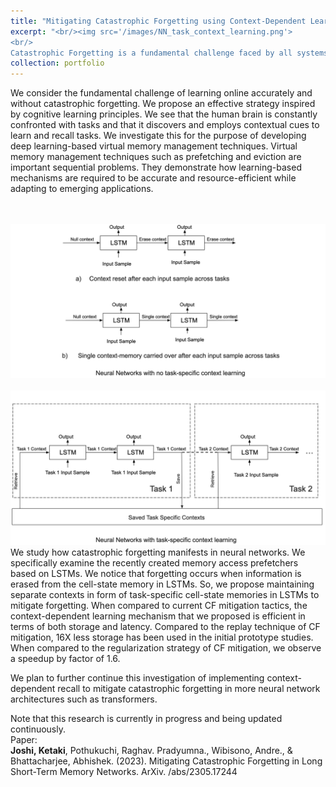 ```yaml
---
title: "Mitigating Catastrophic Forgetting using Context-Dependent Learning"
excerpt: "<br/><img src='/images/NN_task_context_learning.png'> 
<br/>
Catastrophic Forgetting is a fundamental challenge faced by all systems that learn online. We propose leveraging the cognitive inspiration of context-dependent learning to reduce forgetting in a resource-efficient manner."
collection: portfolio
---
```


We consider the fundamental challenge of learning online accurately and without catastrophic forgetting. We propose an effective strategy inspired by cognitive learning principles. We see that the human brain is constantly confronted with tasks and that it discovers and employs contextual cues to learn and recall tasks. We investigate this for the purpose of developing deep learning-based virtual memory management techniques. Virtual memory management techniques such as prefetching and eviction are important sequential problems. They demonstrate how learning-based mechanisms are required to be accurate and resource-efficient while adapting to emerging applications.

<br/>
<br/><img src='/images/NN_No_task_context_learning.png'> 

<br/>
<br/><img src='/images/NN_task_context_learning.png'>
<br/>
We study how catastrophic forgetting manifests in neural networks. We specifically examine the recently created memory access prefetchers based on LSTMs. We notice that forgetting occurs when information is erased from the cell-state memory in LSTMs. So, we propose maintaining separate contexts in form of task-specific cell-state memories in LSTMs to mitigate forgetting.
When compared to current CF mitigation tactics, the context-dependent learning mechanism that we proposed is efficient in terms of both storage and latency. Compared to the replay technique of CF mitigation, 16X less storage has been used in the initial prototype studies. When compared to the regularization strategy of CF mitigation, we observe a speedup by factor of 1.6.

We plan to further continue this investigation of implementing context-dependent recall to mitigate catastrophic forgetting in more neural network architectures such as transformers. 

Note that this research is currently in progress and being updated continuously.
<br/>
Paper: 
<br/>
**Joshi, Ketaki**, Pothukuchi, Raghav. Pradyumna., Wibisono, Andre., & Bhattacharjee, Abhishek. (2023). Mitigating Catastrophic Forgetting in Long Short-Term Memory Networks. ArXiv. /abs/2305.17244

